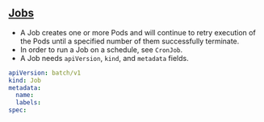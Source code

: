 ## [Jobs](https://kubernetes.io/docs/concepts/workloads/controllers/job/)

- A Job creates one or more Pods and will continue to retry execution of the Pods until a specified number of them successfully terminate.
- In order to run a Job on a schedule, see `CronJob`.
- A Job needs `apiVersion`, `kind`, and `metadata` fields.

```yaml
apiVersion: batch/v1
kind: Job
metadata:
  name:
  labels:
spec:
```
